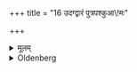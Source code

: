 +++
title = "16 उदग्द्वारं पुत्रपश्कुआ\\!मः"

+++

<details><summary>मूलम्</summary>

उदग्द्वारं पुत्रपश्कुआ\!मः १६
</details>

<details><summary>Oldenberg</summary>

16. One who is desirous of children or of cattle, (should build it) with its door to the north;
</details>
